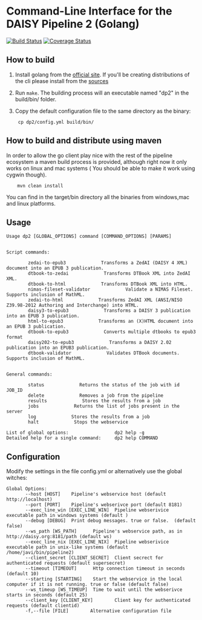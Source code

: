 Command-Line Interface for the DAISY Pipeline 2 (Golang)
=======================================================
[![Build Status](https://travis-ci.org/daisy/pipeline-cli-go.png?branch=master)](https://travis-ci.org/daisy/pipeline-cli-go) [![Coverage Status](https://coveralls.io/repos/daisy/pipeline-cli-go/badge.png?branch=master)](https://coveralls.io/r/daisy/pipeline-cli-go?branch=master)

How to build
------------
1. Install golang from the [official site](http://golang.org/doc/install). If you'll be creating distributions of the cli please install from the [sources](http://golang.org/doc/install/source)

2. Run `make`. The building process will an executable named "dp2" in the build/bin/ folder.

3. Copy the default configuration file to the same directory as the binary:

        cp dp2/config.yml build/bin/

How to build and distribute using maven
---------------------------------------
In order to allow the go client play nice with the rest of the pipeline ecosystem a maven build process is provided, although right now it only works on linux and mac systems ( You should be able to make it work using cygwin though).

        mvn clean install

You can find in the target/bin directory all the binaries from windows,mac and linux platforms.

Usage
-----

```
Usage dp2 [GLOBAL_OPTIONS] command [COMMAND_OPTIONS] [PARAMS]


Script commands:

        zedai-to-epub3             Transforms a ZedAI (DAISY 4 XML) document into an EPUB 3 publication.
        dtbook-to-zedai             Transforms DTBook XML into ZedAI XML.
        dtbook-to-html             Transforms DTBook XML into HTML.
        nimas-fileset-validator             Validate a NIMAS Fileset. Supports inclusion of MathML.
        zedai-to-html             Transforms ZedAI XML (ANSI/NISO Z39.98-2012 Authoring and Interchange) into HTML.
        daisy3-to-epub3             Transforms a DAISY 3 publication into an EPUB 3 publication.
        html-to-epub3             Transforms an (X)HTML document into an EPUB 3 publication.
        dtbook-to-epub3             Converts multiple dtbooks to epub3 format
        daisy202-to-epub3             Transforms a DAISY 2.02 publication into an EPUB3 publication.
        dtbook-validator             Validates DTBook documents. Supports inclusion of MathML.
        

General commands:

        status             Returns the status of the job with id JOB_ID
        delete             Removes a job from the pipeline
        results             Stores the results from a job
        jobs             Returns the list of jobs present in the server
        log             Stores the results from a job
        halt             Stops the webservice

List of global options:                 dp2 help -g
Detailed help for a single command:     dp2 help COMMAND
```

Configuration
-------------

Modify the settings in the file config.yml or alternatively use the global witches:

```
Global Options:
       --host [HOST]    Pipeline's webservice host (default http://localhost)
       --port [PORT]    Pipeline's webserivce port (default 8181)
       --exec_line_win [EXEC_LINE_WIN]  Pipeline webserivice executable path in windows systems (default )
       --debug [DEBUG]  Print debug messages. true or false.  (default false)
       --ws_path [WS_PATH]      Pipeline's webservice path, as in http://daisy.org:8181/path (default ws)
       --exec_line_nix [EXEC_LINE_NIX]  Pipeline webserivice executable path in unix-like systems (default /home/javi/bin/pipeline2)
       --client_secret [CLIENT_SECRET]  Client secrect for authenticated requests (default supersecret)
       --timeout [TIMEOUT]      Http connection timeout in seconds (default 10)
       --starting [STARTING]    Start the webservice in the local computer if it is not running. true or false (default false)
       --ws_timeup [WS_TIMEUP]  Time to wait until the webserivce starts in seconds (default 25)
       --client_key [CLIENT_KEY]        Client key for authenticated requests (default clientid)
       -f,--file [FILE]        Alternative configuration file
```
